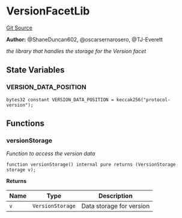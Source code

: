 # VersionFacetLib
[Git Source](https://github.com/thrackle-io/tron/blob/d6cc09e8b231cc94d92dd93b6d49fb2728ede233/src/protocol/diamond/VersionFacetLib.sol)

**Author:**
@ShaneDuncan602, @oscarsernarosero, @TJ-Everett

*the library that handles the storage for the Version facet*


## State Variables
### VERSION_DATA_POSITION

```solidity
bytes32 constant VERSION_DATA_POSITION = keccak256("protocol-version");
```


## Functions
### versionStorage

*Function to access the version data*


```solidity
function versionStorage() internal pure returns (VersionStorage storage v);
```
**Returns**

|Name|Type|Description|
|----|----|-----------|
|`v`|`VersionStorage`|Data storage for version|



